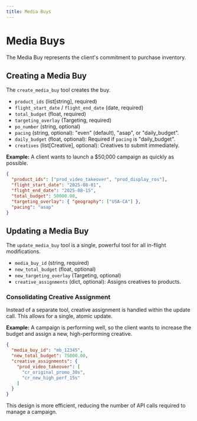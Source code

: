```yaml
---
title: Media Buys
---
```


# Media Buys

The Media Buy represents the client's commitment to purchase inventory.

## Creating a Media Buy

The `create_media_buy` tool creates the buy.

- `product_ids` (list[string], required)
- `flight_start_date` / `flight_end_date` (date, required)
- `total_budget` (float, required)
- `targeting_overlay` (Targeting, required)
- `po_number` (string, optional)
- `pacing` (string, optional): "even" (default), "asap", or "daily_budget".
- `daily_budget` (float, optional): Required if `pacing` is "daily_budget".
- `creatives` (list[Creative], optional): Creatives to submit immediately.

**Example:** A client wants to launch a $50,000 campaign as quickly as possible.
```json
{
  "product_ids": ["prod_video_takeover", "prod_display_ros"],
  "flight_start_date": "2025-08-01",
  "flight_end_date": "2025-08-15",
  "total_budget": 50000.00,
  "targeting_overlay": { "geography": ["USA-CA"] },
  "pacing": "asap"
}
```

## Updating a Media Buy

The `update_media_buy` tool is a single, powerful tool for all in-flight modifications.

- `media_buy_id` (string, required)
- `new_total_budget` (float, optional)
- `new_targeting_overlay` (Targeting, optional)
- `creative_assignments` (dict, optional): Assigns creatives to products.

### Consolidating Creative Assignment

Instead of a separate tool, creative assignment is handled within the update call. This allows for a single, atomic update.

**Example:** A campaign is performing well, so the client wants to increase the budget and assign a new, high-performing creative.
```json
{
  "media_buy_id": "mb_12345",
  "new_total_budget": 75000.00,
  "creative_assignments": {
    "prod_video_takeover": [
      "cr_original_promo_30s",
      "cr_new_high_perf_15s"
    ]
  }
}
```
This design is more efficient, reducing the number of API calls required to manage a campaign.